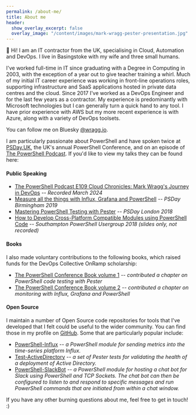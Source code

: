 ```yaml
---
permalink: /about-me/
title: About me
header:
  show_overlay_excerpt: false
  overlay_image: "/content/images/mark-wragg-pester-presentation.jpg"
---
```


👋 Hi! I am an IT contractor from the UK, specialising in Cloud, Automation and DevOps. I live in Basingstoke with my wife and three small humans.

I've worked full-time in IT since graduating with a Degree in Computing in 2003, with the exception of a year out to give teacher training a whirl. Much of my initial IT career experience was working in front-line operations roles, supporting infrastructure and SaaS applications hosted in private data centres and the cloud. Since 2017 I've worked as a DevOps Engineer and for the last few years as a contractor. My experience is predominantly with Microsoft technologies but I can generally turn a quick hand to any tool. I have prior experience with AWS but my more recent experience is with Azure, along with a variety of DevOps toolsets.

You can follow me on Bluesky [@wragg.io](https://bsky.app/profile/wragg.io).

I am particularly passionate about PowerShell and have spoken twice at [PSDay.UK](https://psday.uk/), the UK's annual PowerShell Conference, and on an episode of [The PowerShell Podcast](https://powershellpodcast.podbean.com/). If you'd like to view my talks they can be found here:

#### Public Speaking

- [The PowerShell Podcast E109 Cloud Chronicles: Mark Wragg's Journey in DevOps](https://www.youtube.com/watch?v=AEl6FQXTAEY) *-- Recorded March 2024*
- [Measure all the things with Influx, Grafana and PowerShell](https://www.youtube.com/watch?v=V7PYt9tWFw8) *-- PSDay Birmingham 2019*
- [Mastering PowerShell Testing with Pester](https://www.youtube.com/watch?v=BbOiQCgDDR8&feature=youtu.be) *-- PSDay London 2018*
- [How to Develop Cross-Platform Compatible Modules using PowerShell Code](https://github.com/markwragg/Presentations/tree/master/20180925_Southampton-PSUG) *-- Southampton PowerShell Usergroup 2018 (slides only, not recorded)*

#### Books

I also made voluntary contributions to the following books, which raised funds for the DevOps Collective OnRamp scholarship:

- [The PowerShell Conference Book volume 1](https://leanpub.com/powershell-conference-book) *-- contributed a chapter on PowerShell code testing with Pester*
- [The PowerShell Conference Book volume 2](https://leanpub.com/psconfbook2) *-- contributed a chapter on monitoring with Influx, Grafana and PowerShell*

#### Open Source

I maintain a number of Open Source code repositories for tools that I've developed that I felt could be useful to the wider community. You can find those in my profile on [GitHub](https://github.com/markwragg). Some that are particularly popular include:

- [PowerShell-Influx](https://github.com/markwragg/PowerShell-Influx) *-- a PowerShell module for sending metrics into the time-series platform Influx.*
- [Test-ActiveDirectory](https://github.com/markwragg/Test-ActiveDirectory) *-- a set of Pester tests for validating the health of a deployment of Active Directory.*
- [PowerShell-SlackBot](https://github.com/markwragg/Powershell-SlackBot) *-- a PowerShell module for hosting a chat bot for Slack using PowerShell and TCP Sockets. The chat bot can then be configured to listen to and respond to specific messages and run PowerShell commands that are initiated from within a chat window.*

If you have any other burning questions about me, feel free to get in touch! :)



